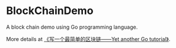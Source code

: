 # BlockChainDemo
A block chain demo using Go programming language.

More details at [《写一个最简单的区块链——Yet another Go tutorial》](https://www.jianshu.com/p/084e0935e547).
